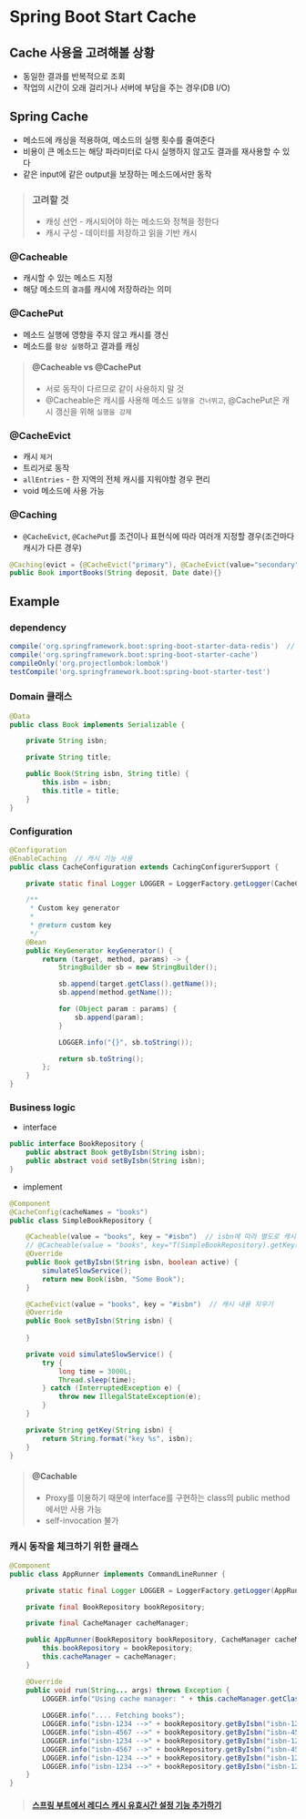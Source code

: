 # Spring Boot Start Cache

## Cache 사용을 고려해볼 상황
* 동일한 결과를 반복적으로 조회
* 작업의 시간이 오래 걸리거나 서버에 부담을 주는 경우(DB I/O)

## Spring Cache
* 메소드에 캐싱을 적용하여, 메소드의 실행 횟수를 줄여준다
* 비용이 큰 메소드는 해당 파라미터로 다시 실행하지 않고도 결과를 재사용할 수 있다
* 같은 input에 같은 output을 보장하는 메소드에서만 동작

> ### 고려할 것 
> * 캐싱 선언 - 캐시되어야 하는 메소드와 정책을 정한다
> * 캐시 구성 - 데이터를 저장하고 읽을 기반 캐시

### @Cacheable
* 캐시할 수 있는 메소드 지정
* 해당 메소드의 `결과`를 캐시에 저장하라는 의미

### @CachePut
* 메소드 실행에 영향을 주지 않고 캐시를 갱신
* 메소드를 `항상 실행`하고 결과를 캐싱

> #### @Cacheable vs @CachePut
> * 서로 동작이 다르므로 같이 사용하지 말 것  
> * @Cacheable은 캐시를 사용해 메소드 `실행을 건너뛰고`, @CachePut은 캐시 갱신을 위해 `실행을 강제`

### @CacheEvict
* 캐시 `제거`
* 트리거로 동작
* `allEntries` - 한 지역의 전체 캐시를 지워야할 경우 편리
* void 메소드에 사용 가능

### @Caching
* `@CacheEvict`, `@CachePut`를 조건이나 표현식에 따라 여러개 지정할 경우(조건마다 캐시가 다른 경우)
```java
@Caching(evict = {@CacheEvict("primary"), @CacheEvict(value="secondary", key="#p0")}) 
public Book importBooks(String deposit, Date date){}
```

## Example
### dependency
```gradle
compile('org.springframework.boot:spring-boot-starter-data-redis')  // dependency에 추가하면 redis를 캐시 스토리지로 사용할 수 있다. 없으면  ConcurrentHashMap 사용
compile('org.springframework.boot:spring-boot-starter-cache')
compileOnly('org.projectlombok:lombok')
testCompile('org.springframework.boot:spring-boot-starter-test')
```

### Domain 클래스
```java
@Data
public class Book implements Serializable {

    private String isbn;

    private String title;

    public Book(String isbn, String title) {
        this.isbn = isbn;
        this.title = title;
    }
}
```

### Configuration
```java
@Configuration
@EnableCaching  // 캐시 기능 사용
public class CacheConfiguration extends CachingConfigurerSupport {

    private static final Logger LOGGER = LoggerFactory.getLogger(CacheConfiguration.class);

    /**
     * Custom key generator
     *
     * @return custom key
     */
    @Bean
    public KeyGenerator keyGenerator() {
        return (target, method, params) -> {
            StringBuilder sb = new StringBuilder();

            sb.append(target.getClass().getName());
            sb.append(method.getName());

            for (Object param : params) {
                sb.append(param);
            }

            LOGGER.info("{}", sb.toString());

            return sb.toString();
        };
    }
}
```

### Business logic
* interface
```java
public interface BookRepository {
    public abstract Book getByIsbn(String isbn);
    public abstract void setByIsbn(String isbn);
}
```

* implement
```java
@Component
@CacheConfig(cacheNames = "books")
public class SimpleBookRepository {

    @Cacheable(value = "books", key = "#isbn")  // isbn에 따라 별도로 캐시, 다른 인자가 key로 무의미할 경우 사용 가능
    // @Cacheable(value = "books", key="T(SimpleBookRepository).getKey(#isbn)")
    @Override
    public Book getByIsbn(String isbn, boolean active) {
        simulateSlowService();
        return new Book(isbn, "Some Book");
    }

    @CacheEvict(value = "books", key = "#isbn")  // 캐시 내용 지우기
    @Override
    public Book setByIsbn(String isbn) {
        
    }

    private void simulateSlowService() {
        try {
            long time = 3000L;
            Thread.sleep(time);
        } catch (InterruptedException e) {
            throw new IllegalStateException(e);
        }
    }

    private String getKey(String isbn) {
        return String.format("key %s", isbn);
    }
}
```
> #### @Cachable
> * Proxy를 이용하기 때문에 interface를 구현하는 class의 public method에서만 사용 가능
> * self-invocation 불가


### 캐시 동작을 체크하기 위한 클래스
```java
@Component
public class AppRunner implements CommandLineRunner {

    private static final Logger LOGGER = LoggerFactory.getLogger(AppRunner.class);

    private final BookRepository bookRepository;

    private final CacheManager cacheManager;

    public AppRunner(BookRepository bookRepository, CacheManager cacheManager) {
        this.bookRepository = bookRepository;
        this.cacheManager = cacheManager;
    }

    @Override
    public void run(String... args) throws Exception {
        LOGGER.info("Using cache manager: " + this.cacheManager.getClass().getName() + "\n");
        
        LOGGER.info(".... Fetching books");
        LOGGER.info("isbn-1234 -->" + bookRepository.getByIsbn("isbn-1234"));
        LOGGER.info("isbn-4567 -->" + bookRepository.getByIsbn("isbn-4567"));
        LOGGER.info("isbn-1234 -->" + bookRepository.getByIsbn("isbn-1234"));
        LOGGER.info("isbn-4567 -->" + bookRepository.getByIsbn("isbn-4567"));
        LOGGER.info("isbn-1234 -->" + bookRepository.getByIsbn("isbn-1234"));
        LOGGER.info("isbn-1234 -->" + bookRepository.getByIsbn("isbn-1234"));
    }
}
```

> #### [스프링 부트에서 레디스 캐시 유효시간 설정 기능 추가하기](http://javacan.tistory.com/entry/customize-redis-cache-expire-time-in-boot)  

